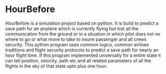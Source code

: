 # HourBefore
HourBefore is a simulation project based on python. It is build to predict a save path for an airplane which is currently flying but lost all the communication from the ground or in a situation in which pilot does not no where to go or what move to take to insure passenger and all crews security. This python program uses common logics, common airlines traditions and flight security protocols to predict a save path for nearly an hour flight time. If this program implemented universally for a entire state it can tell position, velocity, path etc and all related parameters of all the flights in the sky of that state upto plus one hour.
